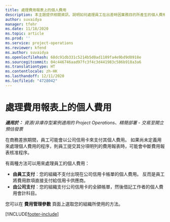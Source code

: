 ```yaml
---
title: 處理費用報表上的個人費用
description: 本主題提供相關資訊，說明如何處理員工在出差時因業務目的所產生的個人費用。
author: suvaidya
manager: tfehr
ms.date: 11/18/2020
ms.topic: article
ms.prod: ''
ms.service: project-operations
ms.reviewer: kfend
ms.author: suvaidya
ms.openlocfilehash: 68dc91db331c5214b5d0ad1109fa4e9bd9d0918e
ms.sourcegitcommit: 04c446746aad97fc3f4c3d441983c586b918a3a6
ms.translationtype: HT
ms.contentlocale: zh-HK
ms.lasthandoff: 12/11/2020
ms.locfileid: "4728042"
---
```

# <a name="work-with-personal-expenses-on-an-expense-report"></a>處理費用報表上的個人費用

_**適用於：** 資源/非庫存型案例適用的 Project Operations、精簡部署 - 交易至開立預估發票_

在商務差旅期間，員工可能會以公司信用卡來支付其個人費用。 如果尚未定義用來處理個人費用的程序，則員工提交其分項明列的費用報表時，可能會中斷費用報表核准程序。

有兩種方法可以用來處理員工的個人費用：

  - **由員工支付**：您的組織不支付出現在公司信用卡帳單的個人費用。 反而是員工將費用款項直接支付給信用卡供應商。 
  - **由公司支付**：您的組織支付公司信用卡的全額帳單，然後借記工作者的個人費用會計科目。

您可以在 **費用管理參數** 頁面上選取您的組織所使用的方法。


[!INCLUDE[footer-include](../includes/footer-banner.md)]